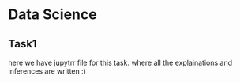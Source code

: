 # Data Science
## Task1
here we have jupytrr file for this task. where all the explainations and inferences are written :)
